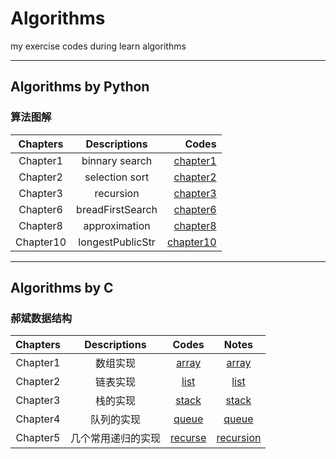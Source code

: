 # Algorithms
my exercise codes during learn algorithms
****
## Algorithms by Python
### 算法图解

| Chapters |   Descriptions   |  Codes   |
|:--------:|:----------------:|---------:|
| Chapter1 | binnary search  | [chapter1](./Algorithms_python/Chapter1)|
| Chapter2 | selection sort  | [chapter2](./Algorithms_python/Chapter2)|
| Chapter3 | recursion       | [chapter3](./Algorithms_python/Chapter3)|
| Chapter6 | breadFirstSearch| [chapter6](./Algorithms_python/Chapter6)|
| Chapter8 | approximation   | [chapter8](./Algorithms_python/Chapter8)|
| Chapter10| longestPublicStr| [chapter10](./Algorithms_python/Chapter10)|

***
## Algorithms by C
### 郝斌数据结构
|Chapters| Descriptions| Codes | Notes |
|:------:|:-----------:|:-----:|:-----:|
|Chapter1| 数组实现    | [array](./Algorithms_C/郝斌数据结构/array.c)| [array](./Algorithms_C/郝斌数据结构/Notes/array.md)  |
|Chapter2| 链表实现    | [list](./Algorithms_C/郝斌数据结构/list.c)| [list](./Algorithms_C/郝斌数据结构/Notes/list.md) |
|Chapter3| 栈的实现    | [stack](./Algorithms_C/郝斌数据结构/stack.c)| [stack](./Algorithms_C/郝斌数据结构/Notes/stack.md)|
|Chapter4| 队列的实现  | [queue](./Algorithms_C/郝斌数据结构/queue.c)| [queue](./Algorithms_C/郝斌数据结构/Notes/queue.md) |
|Chapter5| 几个常用递归的实现 |[recurse](./Algorithms_C/郝斌数据结构/recurse.c)| [recursion](./Algorithms_C/郝斌数据结构/Notes/recursion.md)|